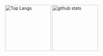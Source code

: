 <p align="left"> 
  <img alt="Top Langs" height="150px" src="https://github-readme-stats.vercel.app/api/top-langs/?username=shimobayashi-growers&layout=compact&show_icons=true&theme=onedark" />
  <img alt="github stats" height="150px" src="https://github-readme-stats.vercel.app/api?username=shimobayashi-growers&theme=onedark&show_icons=ture" />
</p>
